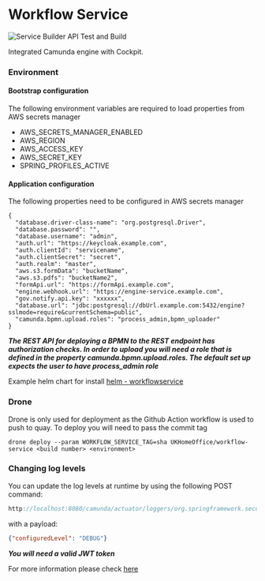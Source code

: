 # Workflow Service

![Service Builder API Test and Build](https://github.com/DigitalPatterns/workflow-service/workflows/Service%20Builder%20API%20Test%20and%20Build/badge.svg)


Integrated Camunda engine with Cockpit.

### Environment

#### Bootstrap configuration

The following environment variables are required to load properties from AWS secrets manager

* AWS_SECRETS_MANAGER_ENABLED
* AWS_REGION
* AWS_ACCESS_KEY
* AWS_SECRET_KEY
* SPRING_PROFILES_ACTIVE


#### Application configuration

The following properties need to be configured in AWS secrets manager

```json5
{
  "database.driver-class-name": "org.postgresql.Driver",
  "database.password": "",
  "database.username": "admin",
  "auth.url": "https://keycloak.example.com",
  "auth.clientId": "servicename",
  "auth.clientSecret": "secret",
  "auth.realm": "master",
  "aws.s3.formData": "bucketName",
  "aws.s3.pdfs": "bucketName2",
  "formApi.url": "https://formApi.example.com",
  "engine.webhook.url": "https://engine-service.example.com",
  "gov.notify.api.key": "xxxxxx",
  "database.url": "jdbc:postgresql://dbUrl.example.com:5432/engine?sslmode=require&currentSchema=public",
  "camunda.bpmn.upload.roles": "process_admin,bpmn_uploader"
}
```

***The REST API for deploying a BPMN to the REST endpoint has authorization checks. In order to upload you will need a
role that is defined in the property camunda.bpmn.upload.roles. The default set up expects the user to have process_admin role***

Example helm chart for install [helm - workflowservice](https://github.com/DigitalPatterns/helm/tree/master/workflowservice)

### Drone

Drone is only used for deployment as the Github Action workflow is used to push to quay. To deploy you will need to pass the commit tag

```
drone deploy --param WORKFLOW_SERVICE_TAG=sha UKHomeOffice/workflow-service <build number> <environment>
```


### Changing log levels

You can update the log levels at runtime by using the following POST command:

```js
http://localhost:8080/camunda/actuator/loggers/org.springframework.security
```

with a payload:

```json
{"configuredLevel": "DEBUG"}
```

***You will need a valid JWT token***

For more information please check [here](https://www.baeldung.com/spring-boot-changing-log-level-at-runtime)